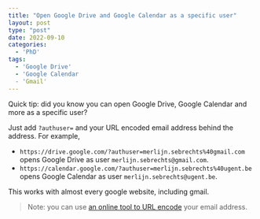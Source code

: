 ```yaml
---
title: "Open Google Drive and Google Calendar as a specific user"
layout: post
type: "post"
date: 2022-09-10
categories:
  - 'PhD'
tags:
  - 'Google Drive'
  - 'Google Calendar
  - 'Gmail'
---
```


Quick tip: did you know you can open Google Drive, Google Calendar and more as a specific user?

Just add `?authuser=` and your URL encoded email address behind the address. For example,

* `https://drive.google.com/?authuser=merlijn.sebrechts%40gmail.com` opens Google Drive as user `merlijn.sebrechts@gmail.com`.
* `https://calendar.google.com/?authuser=merlijn.sebrechts%40ugent.be` opens Google Calendar as user `merlijn.sebrechts@ugent.be`.

This works with almost every google website, including gmail.

> Note: you can use [an online tool to URL encode](https://www.urlencoder.org/) your email address.
